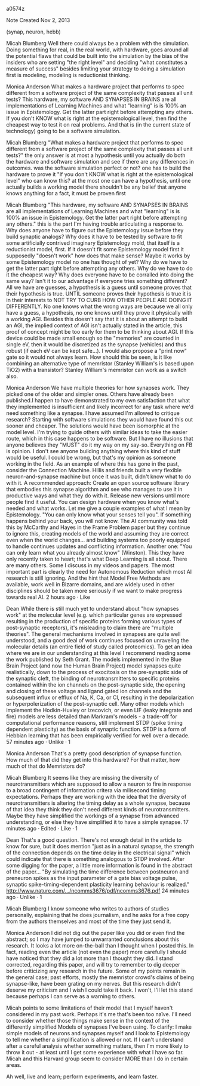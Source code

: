 a0574z

Note Created Nov 2, 2013

(synap, neuron, hebb)

Micah Blumberg
Well there could always be a problem with the simulation. Doing something for real, in the real world, with hardware, goes around all the potential flaws that could be built into the simulation by the bias of the insiders who are setting "the right level" and deciding "what constitutes a measure of success" besides limiting your strategy to doing a simulation first is modeling, modeling is reductionist thinking.

Monica Anderson
What makes a hardware project that performs to spec different from a software project of the same complexity that passes all unit tests?
This hardware, my software AND SYNAPSES IN BRAINS are all implementations of Learning Machines and what "learning" is is 100% an issue in Epistemology. Get the latter part right before attempting any others. If you don't KNOW what is right at the epistemological level, then find the cheapest way to test it on real problems. And that is (in the current state of technology) going to be a software simulation.

Micah Blumberg
"What makes a hardware project that performs to spec different from a software project of the same complexity that passes all unit tests?" the only answer is at most a hypothesis until you actually do both the hardware and software simulation and see if there are any differences in outcomes. was the software simulation perfect or not? one has to build the hardware to prove it
"If you don't KNOW what is right at the epistemological level" who can know this? at the most one can have a hypothesis, until one actually builds a working model there shouldn't be any belief that anyone knows anything for a fact, it must be proven first

Micah Blumberg
"This hardware, my software AND SYNAPSES IN BRAINS are all implementations of Learning Machines and what "learning" is is 100% an issue in Epistemology. Get the latter part right before attempting any others."
this is the part I'm having trouble articulating a response to. Why does anyone have to figure out the Epistemology issue before they build synaptic analogs? Why does it have to be tested by software to fit some artificially contrived imaginary Epistemology mold, that itself is a reductionist model, first. If it doesn't fit some Epistemology model first it supposedly "doesn't work" how does that make sense? Maybe it works by some Epistemology model no one has thought of yet? Why do we have to get the latter part right before attempting any others. Why do we have to do it the cheapest way? Why does everyone have to be corralled into doing the same way? Isn't it to our advantage if everyone tries something different? All we have are guesses, a hypothesis is a guess until someone proves that their hypothesis is true. UNTIL someone proves their hypothesis is true it is in their interests to NOT TRY TO CURB HOW OTHER PEOPLE ARE DOING IT DIFFERENTLY. No one knows what the wrong ways are because we all only have a guess, a hypothesis, no one knows until they prove it physically with a working AGI. Besides this doesn't say that it is about an attempt to build an AGI, the implied context of AGI isn't actually stated in the article, this proof of concept might be too early for them to be thinking about AGI.
If this device could be made small enough so the "memories" are counted in single eV, then it would be discretized as the synapse (vehicles) and thus robust (if each eV can be kept safe...). 
I would also propose a "print now" gate so it would not always learn.
How should this be seen, is it like combining an alternative type of memristor (Stanley William's is based upon TiO2) with a transistor?
Stanley William's memristor can work as a switch also.

Monica Anderson
We have multiple theories for how synapses work. They picked one of the older and simpler ones. Others have already been published.I happen to have demonstrated to my own satisfaction that what they implemented is insufficient and likely incorrect for any task where we'd need something like a synapse.
I have assumed I'm allowed to critique research? Starting with software simulations they would have found this out sooner and cheaper. The solutions would have been isomorphic at the model level. I'm trying to guide others with similar ideas to take the easier route, which in this case happens to be software. But I have no illusions that anyone believes they "MUST" do it my way on my say-so. Everything on FB is opinion.
I don't see anyone building anything where this kind of stuff would be useful. I could be wrong, but that's my opinion as someone working in the field.
As an example of where this has gone in the past, consider the Connection Machine. Hillis and friends built a very flexible neuron-and-synapse machine but once it was built, didn't know what to do with it.
A recommended approach: Create an open source software library that embodies this synapse algorithm and see who manages to use it in productive ways and what they do with it. Release new versions until more people find it useful. You can design hardware when you know what's needed and what works.
Let me give a couple examples of what I mean by Epistemology. "You can only know what your senses tell you". If something happens behind your back, you will not know. The AI community was told this by McCarthy and Hayes in the Frame Problem paper but they continue to ignore this, creating models of the world and assuming they are correct even when the world changes... and building systems too poorly equipped to handle continues updates and conflicting information.
Another one: "You can only learn what you already almost know" (Winston). This they have only recently taken to heart; that's what Deep Learning is all about. There are many others. Some I discuss in my videos and papers. The most important part is clearly the need for Autonomous Reduction which most AI research is still ignoring.
And the hint that Model Free Methods are available, work well in Bizarre domains, and are widely used in other disciplines should be taken more seriously if we want to make progress towards real AI.
2 hours ago · Like

Dean
While there is still much yet to understand about "how synapses work" at the molecular level (e.g. which particular genes are expressed resulting in the production of specific proteins forming various types of post-synaptic receptors), it's misleading to claim there are "multiple theories". 
The general mechanisms involved in synapses are quite well understood, and a good deal of work continues focused on unraveling the molecular details (an entire field of study called proteomics). To get an idea where we are in our understanding at this level I recommend reading some the work published by Seth Grant.
The models implemented in the Blue Brain Project (and now the Human Brain Project) model synapses quite realistically, down to the process of exocitosis on the pre-synaptic side of the synaptic cleft, the binding of neurotransmitters to specific proteins contained within the ion channels on the post-synaptic side, the opening and closing of these voltage and ligand gated ion channels and the subsequent influx or efflux of Na, K, Ca, or Cl, resulting in the depolarization or hyperpolerization of the post-synaptic cell. 
Many other models which implement the Hodkin-Huxley or Izecovich, or even LIF (leaky integrate and fire) models are less detailed than Markram's models - a trade-off for computational performance reasons, still implement STDP (spike timing dependent plasticity) as the basis of synaptic function. STDP is a form of Hebbian learning that has been empirically verified for well over a decade.
57 minutes ago · Unlike · 1

Monica Anderson
That's a pretty good description of synapse function. How much of that did they get into this hardware?
For that matter, how much of that do Memristors do?

Micah Blumberg
It seems like they are missing the diversity of neurotransmitters which are supposed to allow a neuron to fire in response to a broad contingent of information critera via milisecond timing expectations. Perhaps they are working with the idea that the diversity of neurotransmitters is altering the timing delay as a whole synapse, because of that idea they think they don't need different kinds of neurotransmitters. Maybe they have simplified the workings of a synapse from advanced understanding, or else they have simplified it to have a simple synapse.
17 minutes ago · Edited · Like · 1

Dean
That's a good question. There's not enough detail in the article to know for sure, but it does mention "just as in a natural synapse, the strength of the connection depends on the time delay in the electrical signal" which could indicate that there is something analogous to STDP involved. 
After some digging for the paper, a little more information is found in the abstract of the paper...
"By simulating the time difference between postneuron and preneuron spikes as the input parameter of a gate bias voltage pulse, synaptic spike-timing-dependent plasticity learning behaviour is realized."
http://www.nature.com/.../ncomms3676/pdf/ncomms3676.pdf
24 minutes ago · Unlike · 1

Micah Blumberg
I know someone who writes to authors of studies personally, explaining that he does journalism, and he asks for a free copy from the authors themselves and most of the time they just send it.

Monica Anderson
I did not dig out the paper like you did or even find the abstract; so I may have jumped to unwarranted conclusions about this research. It looks a lot more on-the-ball than I thought when I posted this. In fact, reading even the article (not even the paper) more carefully I should have noticed that they did a lot more than I thought they did.
I stand corrected, regarding this paper, and will try to remember to dig deeper before criticizing any research in the future.
Some of my points remain in the general case; past efforts, mostly the memristor crowd's claims of being synapse-like, have been grating on my nerves. But this research didn't deserve my criticism and I wish I could take it back. I won't, I'll let this stand because perhaps I can serve as a warning to others.

Micah points to some limitations of their model that I myself haven't considered in my past work. Perhaps it's me that's been too naïve. I'll need to consider whether those things make sense in the context of the differently simplified Models of synapses I've been using. To clarify: I make simple models of neurons and synapses myself and I look to Epistemology to tell me whether a simplification is allowed or not. If I can't understand after a careful analysis whether something matters, then I'm more likely to throw it out - at least until I get some experience with what I have so far. Micah and this Harvard group seem to consider MORE than I do in certain areas.

Ah well, live and learn; perform experiments, and learn faster.




